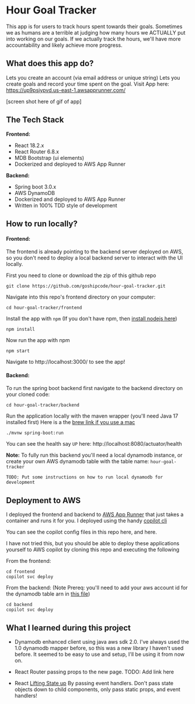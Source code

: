 # Hour Goal Tracker
This app is for users to track hours spent towards their goals. 
Sometimes we as humans are a terrible at judging how many hours we ACTUALLY put into working on our goals.
If we actually track the hours, we'll have more accountability and likely achieve more progress. 

## What does this app do?
Lets you create an account (via email address or unique string)
Lets you create goals and record your time spent on the goal. 
Visit App here: https://up9psjypvd.us-east-1.awsapprunner.com/

[screen shot here of gif of app]

## The Tech Stack
**Frontend:**
* React 18.2.x
* React Router 6.8.x
* MDB Bootstrap (ui elements)
* Dockerized and deployed to AWS App Runner

**Backend:**
* Spring boot 3.0.x
* AWS DynamoDB
* Dockerized and deployed to AWS App Runner
* Written in 100% TDD style of development

## How to run locally?
#### Frontend:

The frontend is already pointing to the backend server deployed on AWS, so you don't need 
to deploy a local backend server to interact with the UI locally.

First you need to clone or download the zip of this github repo
```                                                                                                            
git clone https://github.com/goshipcode/hour-goal-tracker.git                                               
```                                                                                                            

Navigate into this repo's frontend directory on your computer:
```                                                                                                            
cd hour-goal-tracker/frontend                                                                                 
```                                                                                                            

Install the app with `npm` (If you don't have npm, then [install nodejs here](https://nodejs.org/en/download/))
```                                                                                                            
npm install                                                                                                    
``` 

Now run the app with npm
```                                                                                                            
npm start                                                                                                    
``` 

Navigate to http://localhost:3000/ to see the app!

#### Backend:
To run the spring boot backend first navigate to the backend directory on your cloned code:
```
cd hour-goal-tracker/backend
```

Run the application locally with the maven wrapper (you'll need Java 17 installed first) Here is a the [brew link if you use a mac](https://formulae.brew.sh/formula/openjdk@17)

```
./mvnw spring-boot:run
```
You can see the health say `UP` here: http://localhost:8080/actuator/health

**Note:** To fully run this backend you'll need a local dynamodb instance, or create your own AWS dynamodb table with the table name: `hour-goal-tracker`

`TODO: Put some instructions on how to run local dynamodb for development`

## Deployment to AWS
I deployed the frontend and backend to [AWS App Runner](https://aws.amazon.com/apprunner/) that just takes a container and runs it for you. 
I deployed using the handy [copilot cli](https://aws.amazon.com/containers/copilot/)

You can see the copilot config files in this repo here, and here. 

I have not tried this, but you should be able to deploy these applications yourself to AWS copilot by 
cloning this repo and executing the following 


From the frontend:
```
cd frontend
copilot svc deploy
```

From the backend: (Note Prereq: you'll need to add your aws account id for the dynamodb table arn in [this file](./backend/copilot/hgt-backend/addons/mytable-ddb.yaml))
```
cd backend
copilot svc deploy
```


## What I learned during this project
* Dynamodb enhanced client using java aws sdk 2.0. I've always used the 1.0 dynamodb mapper before, so this was a new 
library I haven't used before. It seemed to be easy to use and setup, I'll be using it from now on.

* React Router passing props to the new page. TODO: Add link here

* React [Lifting State up](https://beta.reactjs.org/learn/sharing-state-between-components) 
  By passing event handlers. Don't pass state objects down to child components, only pass static props, and event handlers!

